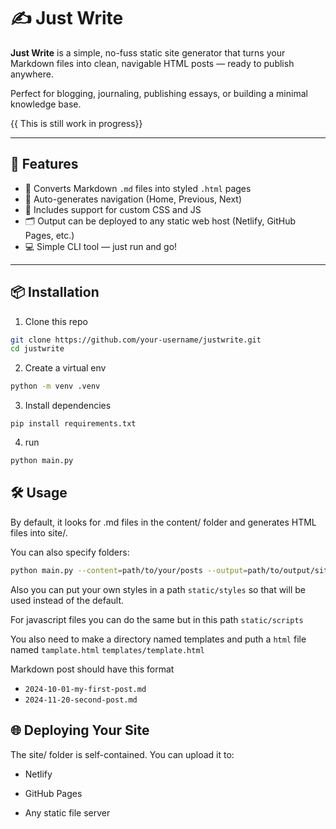 # ✍️ Just Write

**Just Write** is a simple, no-fuss static site generator that turns your Markdown files into clean, navigable HTML posts — ready to publish anywhere.

Perfect for blogging, journaling, publishing essays, or building a minimal knowledge base.

{{ This is still work in progress}}

---

## 🚀 Features

- 📄 Converts Markdown `.md` files into styled `.html` pages
- 🔗 Auto-generates navigation (Home, Previous, Next)
- 🎨 Includes support for custom CSS and JS
- 🗂️ Output can be deployed to any static web host (Netlify, GitHub Pages, etc.)
- 💻 Simple CLI tool — just run and go!

---

## 📦 Installation

1. Clone this repo

```bash
git clone https://github.com/your-username/justwrite.git
cd justwrite
```
2. Create a virtual env

```bash
python -m venv .venv 
```

3. Install dependencies
```
pip install requirements.txt
```

4. run 
```bash
python main.py
```

## 🛠️ Usage
By default, it looks for .md files in the content/ folder and generates HTML files into site/.

You can also specify folders:
```bash
python main.py --content=path/to/your/posts --output=path/to/output/site --title=yourtitle
```

Also you can put your own styles in a path  `static/styles` so that will be used instead of the default.

For javascript files you can do the same but in this path `static/scripts`

You also need to make a directory named templates and puth a `html` file named `tamplate.html`
`templates/template.html`

Markdown post should have this format 
- `2024-10-01-my-first-post.md`
- `2024-11-20-second-post.md`

## 🌐 Deploying Your Site
The site/ folder is self-contained. You can upload it to:

- Netlify

- GitHub Pages

- Any static file server